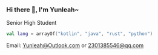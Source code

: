 ### Hi there 👋, I'm Yunleah~
Senior High Student  

```kotlin
val lang = arrayOf("kotlin", "java", "rust", "python")
```

Email: Yunleah@Outlook.com  or  2301385546@qq.com  



